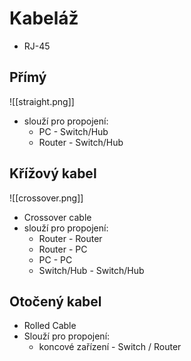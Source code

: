 # Kabeláž
- RJ-45

## Přímý
![[straight.png]]
- slouží pro propojení:
	- PC - Switch/Hub
	- Router - Switch/Hub

## Křížový kabel
![[crossover.png]]
- Crossover cable
- slouží pro propojení:
	- Router - Router
	- Router - PC
	- PC - PC
	- Switch/Hub - Switch/Hub

## Otočený kabel
- Rolled Cable
- Slouží pro propojení:
	- koncové zařízení - Switch / Router